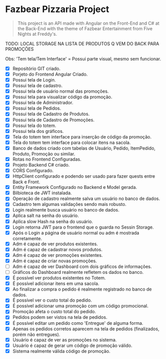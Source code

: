 # Fazbear Pizzaria Project

> This project is an API made with Angular on the Front-End and C# at the Back-End with the theme of Fazbear Entertainment from Five Nights at Freddy's.
>
TODO: LOCAL STORAGE NA LISTA DE PRODUTOS Q VEM DO BACK PARA PROMOÇÕES

Obs: 'Tem tela/Tem Interface' = Possui parte visual, mesmo sem funcionar.

- [X] Repositório GIT criado.
- [X] Porjeto do Frontend Angular Criado.
- [X] Possui tela de Login.
- [X] Possui tela de cadastro.
- [X] Possui tela de usuário normal das promoções.
- [X] Possui tela para visualizar código da promoção.
- [X] Possui tela de Administrador.
- [X] Possui tela de Pedidos.
- [X] Possui tela de Cadastro de Produtos.
- [X] Possui tela de Cadastro de Promoções.
- [X] Possui tela do totem.
- [X] Possui tela dos gráficos.
- [X] Tela do totem tem interface para inserção de código da promoção.
- [X] Tela do totem tem interface para colocar itens na sacola.
- [X] Banco de dados criado com tabelas de Usuário, Pedido, ItemPedido, Produto, Promoção ou similar.
- [X] Rotas no Frontend Configuradas.
- [X] Projeto Backend C# criado.
- [X] CORS Configurado.
- [X] HttpClient configurado e podendo ser usado para fazer quests entre Back e Front.
- [X] Entity Framework Configurado no Backend e Model gerada.
- [X] Bilbioteca de JWT instalada.
- [X] Operação de cadastro realmente salva um usuário no banco de dados.
- [X] Cadastro tem algumas validações sendo mais robusto.
- [X] Login realmente busca usuário no banco de dados.
- [X] Aplica salt na senha do usuário.
- [X] Aplica slow Hash na senha do usuário.
- [X] Login retorna JWT para o frontend que o guarda no Sessin Storage.
- [X] Após o Login a página de usuário normal ou adm é mostrada corretamente.
- [X] Adm é capaz de ver produtos existentes.
- [X] Adm é capaz de cadastrar novos produtos.
- [X] Adm é capaz de ver promoções existentes.
- [X] Adm é capaz de criar novas promoções.
- [ ] Adm é capaz de ver Dashboard com dois gráficos de informações.
- [ ] Gráficos do Dashboard realmente refletem os dados no banco.
- [X] É possível ver produtos existentes no Totem.
- [X] É possível adicionar itens em uma sacola.
- [X] Ao finalizar a compra o pedido é realmente registrado no banco de dados.
- [X] É possível ver o custo total do pedido.
- [X] É possível adicionar uma promoção com um código promocional.
- [X] Promoção afeta o custo total do pedido.
- [X] Pedidos podem ser vistos na tela de pedidos.
- [X] É possível editar um pedido como 'Entregue' de alguma forma.
- [X] Apenas os pedidos corretos aparecem na tela de pedidos (finalizados, porém não entregues).
- [X] Usuário é capaz de ver as promoções no sistema.
- [X] Usuário é capaz de gerar um código de promoção válido.
- [X] Sistema realmente válida código de promoção.